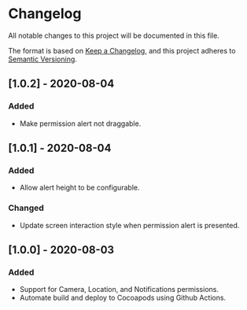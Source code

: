 # Changelog
All notable changes to this project will be documented in this file.

The format is based on [Keep a Changelog](https://keepachangelog.com/en/1.0.0/),
and this project adheres to [Semantic Versioning](https://semver.org/spec/v2.0.0.html).

## [1.0.2] - 2020-08-04
### Added
- Make permission alert not draggable.

## [1.0.1] - 2020-08-04
### Added
- Allow alert height to be configurable.

### Changed
- Update screen interaction style when permission alert is presented.

## [1.0.0] - 2020-08-03
### Added
- Support for Camera, Location, and Notifications permissions.
- Automate build and deploy to Cocoapods using Github Actions.
